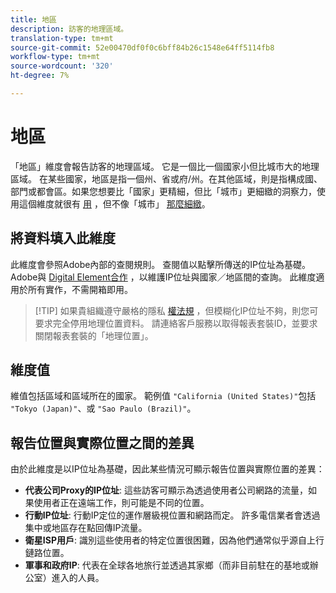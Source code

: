 ```yaml
---
title: 地區
description: 訪客的地理區域。
translation-type: tm+mt
source-git-commit: 52e00470df0f0c6bff84b26c1548e64ff5114fb8
workflow-type: tm+mt
source-wordcount: '320'
ht-degree: 7%

---
```



# 地區

「地區」維度會報告訪客的地理區域。 它是一個比一個國家小但比城市大的地理區域。 在某些國家，地區是指一個州、省或府/州。在其他區域，則是指構成國、部門或都會區。如果您想要比「國家」更精細，但比「城市」更細緻的洞察力，使用這個維度就很有 [用](countries.md) ，但不像「城市」 [那麼細緻](cities.md)。

## 將資料填入此維度

此維度會參照Adobe內部的查閱規則。 查閱值以點擊所傳送的IP位址為基礎。 Adobe與 [Digital Element合作](https://www.digitalelement.com/) ，以維護IP位址與國家／地區間的查詢。 此維度適用於所有實作，不需開箱即用。

> [!TIP] 如果貴組織遵守嚴格的隱私 [權法規](/help/admin/admin/general-acct-settings-admin.md) ，但模糊化IP位址不夠，則您可要求完全停用地理位置資料。 請連絡客戶服務以取得報表套裝ID，並要求關閉報表套裝的「地理位置」。

## 維度值

維值包括區域和區域所在的國家。 範例值 `"California (United States)"`包括 `"Tokyo (Japan)"`、或 `"Sao Paulo (Brazil)"`。

## 報告位置與實際位置之間的差異

由於此維度是以IP位址為基礎，因此某些情況可顯示報告位置與實際位置的差異：

* **代表公司Proxy的IP位址**: 這些訪客可顯示為透過使用者公司網路的流量，如果使用者正在遠端工作，則可能是不同的位置。
* **行動IP位址**: 行動IP定位的運作層級視位置和網路而定。 許多電信業者會透過集中或地區存在點回傳IP流量。
* **衛星ISP用戶**: 識別這些使用者的特定位置很困難，因為他們通常似乎源自上行鏈路位置。
* **軍事和政府IP**: 代表在全球各地旅行並透過其家鄉（而非目前駐在的基地或辦公室）進入的人員。
